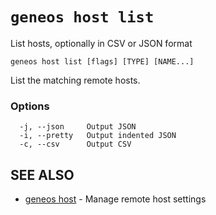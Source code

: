 # `geneos host list`

List hosts, optionally in CSV or JSON format

```text
geneos host list [flags] [TYPE] [NAME...]
```

List the matching remote hosts.

### Options

```text
  -j, --json     Output JSON
  -i, --pretty   Output indented JSON
  -c, --csv      Output CSV
```

## SEE ALSO

* [geneos host](geneos_host.md)	 - Manage remote host settings
